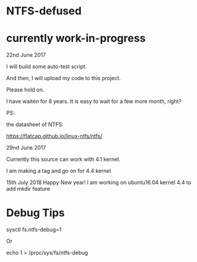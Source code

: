 NTFS-defused
============



currently work-in-progress
===========================

22nd June 2017

I will build some auto-test script. 

And then, I will upload my code to this project.

Please hold on. 

I have waiten for 8 years. It is easy to wait for a few more month, right?

PS:

the datasheet of NTFS:

https://flatcap.github.io/linux-ntfs/ntfs/

29nd June 2017

Currently this source can work with 4.1 kernel.

I am making a tag and go on for 4.4 kernel

15th July 2018
Happy New year!
I am working on ubuntu16.04 kernel 4.4
to add mkdir feature

Debug Tips 
===========================

sysctl fs.ntfs-debug=1

Or

echo 1 > /proc/sys/fs/ntfs-debug


